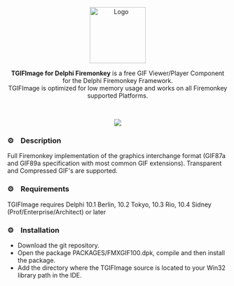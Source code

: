 <p align="center">
  <a href="https://github.com/TomDannert/GIFImage/blob/master/Res/TGIFImage128x128.png">
    <img alt="Logo" height="128" src="https://github.com/TomDannert/GIFImage/blob/master/Res/TGIFImage128x128.png">
  </a>  
</p>
<p align="center">
  <b>TGIFImage for Delphi Firemonkey</b> is a free GIF Viewer/Player Component for the Delphi Firemonkey Framework.<br>
  TGIFImage is optimized for low memory usage and works on all Firemonkey supported Platforms. 
</p> 
</p><br>
<p align="center">
  <img src="https://img.shields.io/github/stars/TomDannert/GIFImage?style=flat-square">
</p>

### ⚙️&nbsp;&nbsp;&nbsp;&nbsp;Description

Full Firemonkey implementation of the graphics interchange format (GIF87a and GIF89a specification with most common GIF extensions). Transparent and Compressed GIF's are supported. 

### ⚙️&nbsp;&nbsp;&nbsp;&nbsp;Requirements 

TGIFImage requires Delphi 10.1 Berlin, 10.2 Tokyo, 10.3 Rio, 10.4 Sidney (Prof/Enterprise/Architect) or later

### ⚙️&nbsp;&nbsp;&nbsp;&nbsp;Installation 

- Download the git repository.
- Open the package PACKAGES/FMXGIF100.dpk, compile and then install the package. 
- Add the directory where the TGIFImage source is located to your Win32 library path in the IDE. 

